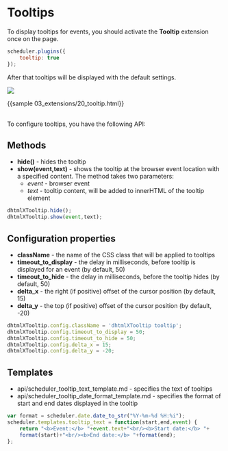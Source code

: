 Tooltips 
==============

To display tooltips for events, you should activate the **Tooltip** extension once on the page.

~~~js
scheduler.plugins({
    tooltip: true
});
~~~

After that tooltips will be displayed with the default settings.

<img src="tooltip.png">


{{sample 03_extensions/20_tooltip.html}}
<br><br>

To configure tooltips, you have the following API:

Methods
----------------

- **hide()** - hides the tooltip
- **show(event,text)** - shows the tooltip at the browser event location with a specified content. The method takes two parameters:
	- *event* - browser event
	- *text* - tooltip content, will be added to innerHTML of the tooltip element

~~~js
dhtmlXTooltip.hide();
dhtmlXTooltip.show(event,text);
~~~


Configuration properties
------------------------------------

- **className** -  the name of the CSS class that will be applied to tooltips
- **timeout_to_display** - the delay in milliseconds, before tooltip is displayed for an event (by default, 50)
- **timeout_to_hide** - the delay in milliseconds, before the tooltip hides (by default, 50)
- **delta_x** - the right (if positive) offset of the cursor position (by default, 15)
- **delta_y** - the top (if positive) offset of the cursor position (by default, -20)

~~~js
dhtmlXTooltip.config.className = 'dhtmlXTooltip tooltip'; 
dhtmlXTooltip.config.timeout_to_display = 50;
dhtmlXTooltip.config.timeout_to_hide = 50;
dhtmlXTooltip.config.delta_x = 15; 
dhtmlXTooltip.config.delta_y = -20; 
~~~

Templates
------------------------------------------

- api/scheduler_tooltip_text_template.md - specifies the text of tooltips  
- api/scheduler_tooltip_date_format_template.md - specifies the format of start and end dates displayed in the tooltip

~~~js
var format = scheduler.date.date_to_str("%Y-%m-%d %H:%i"); 
scheduler.templates.tooltip_text = function(start,end,event) {
	return "<b>Event:</b> "+event.text+"<br/><b>Start date:</b> "+
    format(start)+"<br/><b>End date:</b> "+format(end);
};
~~~



